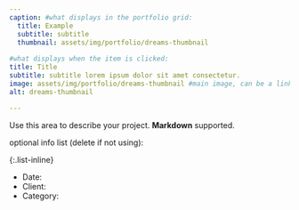 ```yaml
---
caption: #what displays in the portfolio grid:
  title: Example
  subtitle: subtitle
  thumbnail: assets/img/portfolio/dreams-thumbnail
  
#what displays when the item is clicked:
title: Title
subtitle: subtitle lorem ipsum dolor sit amet consectetur.
image: assets/img/portfolio/dreams-thumbnail #main image, can be a link or a file in assets/img/portfolio
alt: dreams-thumbnail

---
```

Use this area to describe your project. **Markdown** supported.

optional info list (delete if not using):

{:.list-inline} 
- Date: 
- Client: 
- Category: 

